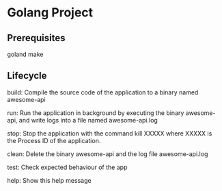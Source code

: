 # Golang Project

## Prerequisites

goland
make

## Lifecycle

build:  Compile the source code of the application to a binary named awesome-api

run:  Run the application in background by executing the binary awesome-api, and write logs into a file named awesome-api.log

stop:  Stop the application with the command kill XXXXX where XXXXX is the Process ID of the application. 

clean:  Delete the binary awesome-api and the log file awesome-api.log

test:  Check expected behaviour of the app

help:  Show this help message
